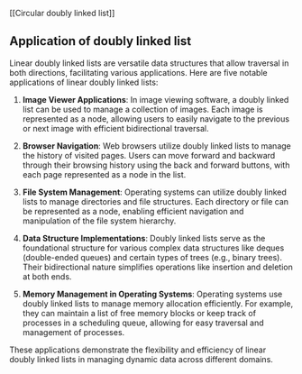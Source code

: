 [[Circular doubly linked list]]
## Application of doubly linked list
Linear doubly linked lists are versatile data structures that allow traversal in both directions, facilitating various applications. Here are five notable applications of linear doubly linked lists:

1. **Image Viewer Applications**: In image viewing software, a doubly linked list can be used to manage a collection of images. Each image is represented as a node, allowing users to easily navigate to the previous or next image with efficient bidirectional traversal.

2. **Browser Navigation**: Web browsers utilize doubly linked lists to manage the history of visited pages. Users can move forward and backward through their browsing history using the back and forward buttons, with each page represented as a node in the list.

3. **File System Management**: Operating systems can utilize doubly linked lists to manage directories and file structures. Each directory or file can be represented as a node, enabling efficient navigation and manipulation of the file system hierarchy.

4. **Data Structure Implementations**: Doubly linked lists serve as the foundational structure for various complex data structures like deques (double-ended queues) and certain types of trees (e.g., binary trees). Their bidirectional nature simplifies operations like insertion and deletion at both ends.

5. **Memory Management in Operating Systems**: Operating systems use doubly linked lists to manage memory allocation efficiently. For example, they can maintain a list of free memory blocks or keep track of processes in a scheduling queue, allowing for easy traversal and management of processes.

These applications demonstrate the flexibility and efficiency of linear doubly linked lists in managing dynamic data across different domains.
